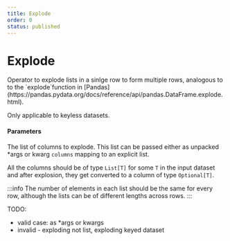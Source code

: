 ```yaml
---
title: Explode
order: 0
status: published
---
```

# Explode

<Divider>
<LeftSection>
Operator to explode lists in a sinlge row to form multiple rows, analogous to 
to the `explode`function in [Pandas](https://pandas.pydata.org/docs/reference/api/pandas.DataFrame.explode.html).

Only applicable to keyless datasets.

#### Parameters

<Expandable title="columns" type="List[str]">

The list of columns to explode. 
This list can be passed either as unpacked *args or kwarg `columns` mapping to an
explicit list.

All the columns should be of type `List[T]` for some `T` in the input dataset and
after explosion, they get converted to a column of type `Optional[T]`.

</Expandable>

:::info
The number of elements in each list should be the same for every row, although 
the lists can be of different lengths across rows.
:::

</LeftSection>

<RightSection>
</RightSection>

</Divider>

TODO:
- valid case: as *args or kwargs
- invalid - exploding not list, exploding keyed dataset